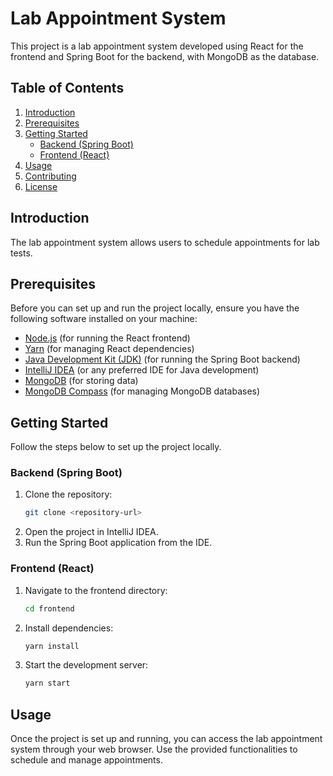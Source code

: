 # Lab Appointment System

This project is a lab appointment system developed using React for the frontend and Spring Boot for the backend, with MongoDB as the database.

## Table of Contents
1. [Introduction](#introduction)
2. [Prerequisites](#prerequisites)
3. [Getting Started](#getting-started)
    - [Backend (Spring Boot)](#backend-spring-boot)
    - [Frontend (React)](#frontend-react)
4. [Usage](#usage)
5. [Contributing](#contributing)
6. [License](#license)

## Introduction
The lab appointment system allows users to schedule appointments for lab tests.

## Prerequisites
Before you can set up and run the project locally, ensure you have the following software installed on your machine:
- [Node.js](https://nodejs.org/) (for running the React frontend)
- [Yarn](https://yarnpkg.com/) (for managing React dependencies)
- [Java Development Kit (JDK)](https://www.oracle.com/java/technologies/javase-jdk11-downloads.html) (for running the Spring Boot backend)
- [IntelliJ IDEA](https://www.jetbrains.com/idea/) (or any preferred IDE for Java development)
- [MongoDB](https://www.mongodb.com/try/download/community) (for storing data)
- [MongoDB Compass](https://www.mongodb.com/products/compass) (for managing MongoDB databases)

## Getting Started
Follow the steps below to set up the project locally.

### Backend (Spring Boot)
1. Clone the repository:
    ```sh
    git clone <repository-url>
    ```
2. Open the project in IntelliJ IDEA.
3. Run the Spring Boot application from the IDE.

### Frontend (React)
1. Navigate to the frontend directory:
    ```sh
    cd frontend
    ```
2. Install dependencies:
    ```sh
    yarn install
    ```
3. Start the development server:
    ```sh
    yarn start
    ```

## Usage
Once the project is set up and running, you can access the lab appointment system through your web browser. Use the provided functionalities to schedule and manage appointments.

